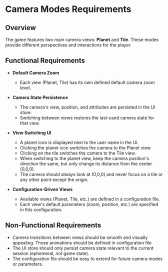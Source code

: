 # Camera Modes Requirements

## Overview
The game features two main camera views: **Planet** and **Tile**. These modes provide different perspectives and interactions for the player.

## Functional Requirements

- **Default Camera Zoom**
  - Each view (Planet, Tile) has its own defined default camera zoom level.

- **Camera State Persistence**
  - The camera's view, position, and attributes are persisted in the UI store.
  - Switching between views restores the last-used camera state for that view.

- **View Switching UI**
  - A planet icon is displayed next to the user name in the UI.
  - Clicking the planet icon switches the camera to the Planet view.
  - Clicking on the tile switches the camera to the Tile view.
  - When switching to the planet view, keep the camera position's direction the same, but only change its distance from the center (0,0,0).
  - The camera should always look at (0,0,0) and never focus on a tile or any other point except the origin.

- **Configuration-Driven Views**
  - Available views (Planet, Tile, etc.) are defined in a configuration file.
  - Each view's default parameters (zoom, position, etc.) are specified in this configuration.

## Non-Functional Requirements

- Camera transitions between views should be smooth and visually appealing. Those animations should be defined in configuration file
- The UI store should only persist camera state relevant to the current session (ephemeral, not game state).
- The configuration file should be easy to extend for future camera modes or parameters.

